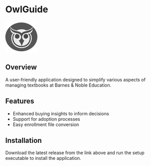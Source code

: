 # OwlGuide

<img src="renderer/public/images/owl.png" alt="Logo" width="100" />

## Overview

A user-friendly application designed to simplify various aspects of managing textbooks at Barnes & Noble Education.

## Features

- Enhanced buying insights to inform decisions
- Support for adoption processes
- Easy enrollment file conversion

## Installation
Download the latest release from the link above and run the setup executable to install the application.
